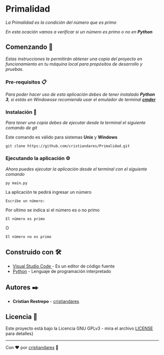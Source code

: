 # Primalidad
_La Primalidad es la condición del número que es primo_

_En esta ocación vamos a verificar si un número es primo o no en **Python**_

## Comenzando 🚀

_Estas instrucciones te permitirán obtener una copia del proyecto en funcionamiento en tu máquina local para propósitos de desarrollo y pruebas._

### Pre-requisitos 📋
_Para poder hacer uso de esta aplicación debes de tener instalado **Python 3**, si estás en Windowsse recomienda usar el emulador de terminal **[cmder](https://cmder.net/)**_

### Instalación 🔧

_Para tener una copia debes de ejecutar desde la terminal el siguiente comando de git_

Este comando es válido para sistemas **Unix** y **Windows**
```
git clone https://github.com/cristiandares/Primalidad.git
```

### Ejecutando la aplicación ⚙️
_Ahora puedes ejecutar la aplicación desde el terminal con el siguiente comando_

```
py main.py
```

La aplicación te pedirá ingresar un número

```
Escribe un número: 
```

Por ultimo se indica si el número es o no primo

```
El número es primo
```
O
```
El número no es primo
```

## Construido con 🛠️

* [Visual Studio Code ](https://code.visualstudio.com/) - Es un editor de código fuente
* [Python](https://www.python.org/) - Lenguaje de programación interpretado



## Autores ✒️

* **Cristian Restrepo** - [cristiandares](https://github.com/cristiandares)


## Licencia 📄

Este proyecto está bajo la Licencia GNU GPLv3 - mira el archivo [LICENSE](https://choosealicense.com/licenses/gpl-3.0/) para detalles}

---
Con ❤️ por [cristiandares](https://github.com/cristiandares) 🐍